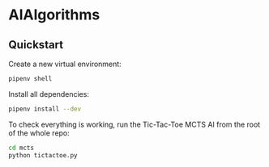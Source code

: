 # AIAlgorithms
## Quickstart

Create a new virtual environment:

```bash
pipenv shell
```

Install all dependencies:

```bash
pipenv install --dev
```

To check everything is working, run the Tic-Tac-Toe MCTS AI from the root of the whole repo:

```bash
cd mcts
python tictactoe.py
```
